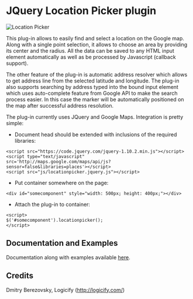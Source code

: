 JQuery Location Picker plugin
=============================

![Location Picker](http://logicify.github.io/jquery-locationpicker-plugin/images/basic_ui.png)

This plug-in allows to easily find and select a location on the Google map. Along with a single point selection, it allows to choose an area by providing its center and the radius. All the data can be saved to any HTML input element automatically as well as be processed by Javascript (callback support).

The other feature of the plug-in is automatic address resolver which allows to get address line from the selected latitude and longitude. The plug-in also supports searching by address typed into the bound input element which uses auto-complete feature from Google API to make the search process easier. In this case the marker will be automatically positioned on the map after successful address resolution. 

The plug-in currently uses JQuery and Google Maps. Integration is pretty simple:

* Document head should be extended with inclusions of the required libraries: 
```
<script src="https://code.jquery.com/jquery-1.10.2.min.js"></script>
<script type="text/javascript" src='http://maps.google.com/maps/api/js?sensor=false&libraries=places'></script>
<script src="js/locationpicker.jquery.js"></script>
```

* Put container somewhere on the page:
```
<div id="somecomponent" style="width: 500px; height: 400px;"></div>
```

* Attach the plug-in to container: 
```
<script>
$('#somecomponent').locationpicker();
</script>
```

Documentation and Examples
--------------------------

Documentation along with examples available [here](http://logicify.github.io/jquery-locationpicker-plugin/).


Credits
-------
Dmitry Berezovsky, Logicify (<http://logicify.com/>)
